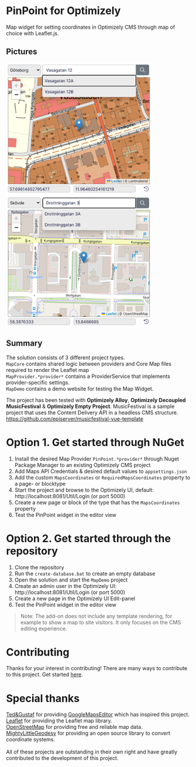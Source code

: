 # PinPoint for Optimizely
Map widget for setting coordinates in Optimizely CMS through map of choice with Leaflet.js.<br/>

## Pictures
<div>
  <img src="https://github.com/iKingCold/Optimizely-PinPoint/blob/main/Pictures/Lantmateriet-AutoComplete-1.png" width="400">
  <img src="https://github.com/iKingCold/Optimizely-PinPoint/blob/main/Pictures/OSM-AutoComplete-1.png" width="400">
</div>

## Summary
The solution consists of 3 different project types.<br/>
`MapCore` contains shared logic between providers and Core Map files required to render the Leaflet map<br/>
`MapProvider.*provider*` contains a ProviderService that implements provider-specific settings.<br/>
`MapDemo` contains a demo website for testing the Map Widget.<br/>

The project has been tested with **Optimizely Alloy**, **Optimizely Decoupled MusicFestival** & **Optimizely Empty Project**.
MusicFestival is a sample project that uses the Content Delivery API in a headless CMS structure. https://github.com/episerver/musicfestival-vue-template

# Option 1. Get started through NuGet
1. Install the desired Map Provider `PinPoint.*provider*` through Nuget Package Manager to an existing Optimizely CMS project
1. Add Maps API Credentials & desired default values to `appsettings.json` 
1. Add the custom `MapsCoordinates` or `RequiredMapsCoordinates` property to a page- or blocktype
1. Start the project and browse to the Optimizely UI, default: http://localhost:8081/Util/Login (or port 5000)
1. Create a new page or block of the type that has the `MapsCoordinates` property
1. Test the PinPoint widget in the editor view

# Option 2. Get started through the repository
1. Clone the repository
1. Run the `create-database.bat` to create an empty database
1. Open the solution and start the `MapDemo` project 
1. Create an admin user in the Optimizely UI: http://localhost:8081/Util/Login (or port 5000)
1. Create a new page in the Optimizely UI Edit-panel
1. Test the PinPoint widget in the editor view

> Note: The add-on does not include any template rendering, for example to show a map to site visitors. It only focuses on the CMS editing experience.

# Contributing
Thanks for your interest in contributing! There are many ways to contribute to this project. Get started [here](./CONTRIBUTING.md).

# Special thanks
[Ted&Gustaf](https://github.com/tedgustaf) for providing [GoogleMapsEditor](https://github.com/tedgustaf/optimizely-google-maps-editor/) which has inspired this project.<br/>
[Leaflet](https://leafletjs.com/) for providing the Leaflet map library.<br/>
[OpenStreetMap](https://www.openstreetmap.org/) for providing free and reliable map data.<br/>
[MightyLittleGeodesy](https://github.com/bjornsallarp/MightyLittleGeodesy) for providing an open source library to convert coordinate systems.<br/>
</br>
All of these projects are outstanding in their own right and have greatly contributed to the development of this project.
